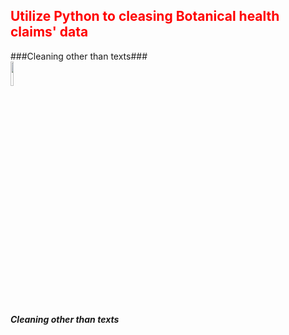 <h2 style='color:red'> Utilize Python to cleasing Botanical health claims' data </h2> 
###Cleaning other than texts###<img style = "vertical-align:middle; display:flex" src="https://user-images.githubusercontent.com/65596664/154809596-a7527236-4775-4832-bf69-7eba010c968a.png" width=10% height=10%>

***Cleaning other than texts***
 


